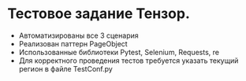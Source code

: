 # Тестовое задание Тензор.

- Автоматизированы все 3 сценария
- Реализован паттерн PageObject
- Использованные библиотеки Pytest, Selenium, Requests, re
- Для корректного проведения тестов требуется указать текущий регион в файле TestConf.py